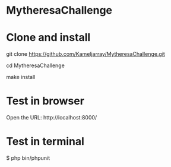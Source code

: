 # MytheresaChallenge
# Clone and install
git clone https://github.com/Kameljarray/MytheresaChallenge.git

cd MytheresaChallenge

make install

# Test in browser
Open the URL: http://localhost:8000/

# Test in terminal
$ php bin/phpunit

